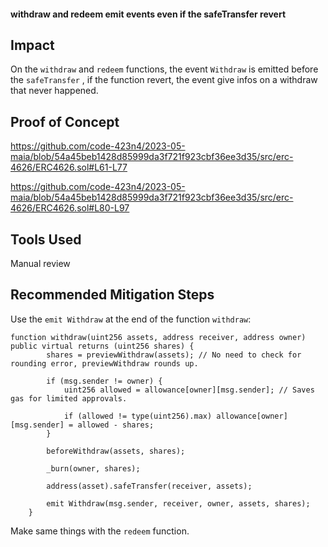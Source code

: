 #### withdraw and redeem emit events even if the safeTransfer revert

## Impact
On the ```withdraw``` and ```redeem``` functions, the event ```Withdraw``` is emitted before the ```safeTransfer``` , if the function revert, the event give infos on a withdraw that never happened.

## Proof of Concept

https://github.com/code-423n4/2023-05-maia/blob/54a45beb1428d85999da3f721f923cbf36ee3d35/src/erc-4626/ERC4626.sol#L61-L77

https://github.com/code-423n4/2023-05-maia/blob/54a45beb1428d85999da3f721f923cbf36ee3d35/src/erc-4626/ERC4626.sol#L80-L97

## Tools Used
Manual review

## Recommended Mitigation Steps

Use the ```emit Withdraw``` at the end of the function ```withdraw```:

```
function withdraw(uint256 assets, address receiver, address owner) public virtual returns (uint256 shares) {
        shares = previewWithdraw(assets); // No need to check for rounding error, previewWithdraw rounds up.

        if (msg.sender != owner) {
            uint256 allowed = allowance[owner][msg.sender]; // Saves gas for limited approvals.

            if (allowed != type(uint256).max) allowance[owner][msg.sender] = allowed - shares;
        }

        beforeWithdraw(assets, shares);

        _burn(owner, shares);

        address(asset).safeTransfer(receiver, assets);
		
        emit Withdraw(msg.sender, receiver, owner, assets, shares);
    }
```

Make same things with the ```redeem``` function.